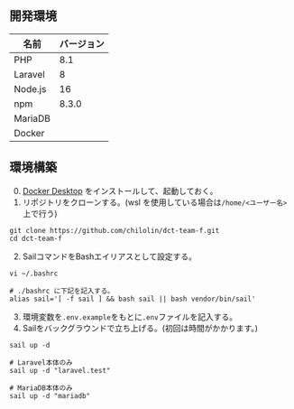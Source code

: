 ## 開発環境
| 名前 | バージョン |
| --- | --- |
| PHP | 8.1 |
| Laravel | 8 |
| Node.js | 16 |
| npm | 8.3.0 |
| MariaDB | |
| Docker | |

## 環境構築
0. [Docker Desktop](https://docs.docker.com/desktop/windows/wsl/) をインストールして、起動しておく。
1. リポジトリをクローンする。(wsl を使用している場合は`/home/<ユーザー名>`上で行う)
```
git clone https://github.com/chilolin/dct-team-f.git
cd dct-team-f
```
2. SailコマンドをBashエイリアスとして設定する。
```
vi ~/.bashrc

# ./bashrc に下記を記入する。
alias sail='[ -f sail ] && bash sail || bash vendor/bin/sail'
```
3. 環境変数を`.env.example`をもとに`.env`ファイルを記入する。
4. Sailをバックグラウンドで立ち上げる。(初回は時間がかかります。)
```
sail up -d

# Laravel本体のみ
sail up -d "laravel.test"

# MariaDB本体のみ
sail up -d "mariadb"
```


